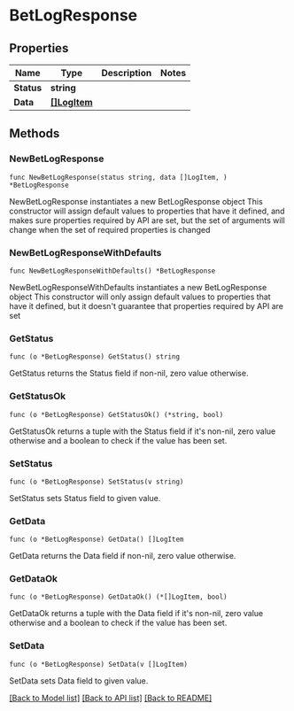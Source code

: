 # BetLogResponse

## Properties

Name | Type | Description | Notes
------------ | ------------- | ------------- | -------------
**Status** | **string** |  | 
**Data** | [**[]LogItem**](LogItem.md) |  | 

## Methods

### NewBetLogResponse

`func NewBetLogResponse(status string, data []LogItem, ) *BetLogResponse`

NewBetLogResponse instantiates a new BetLogResponse object
This constructor will assign default values to properties that have it defined,
and makes sure properties required by API are set, but the set of arguments
will change when the set of required properties is changed

### NewBetLogResponseWithDefaults

`func NewBetLogResponseWithDefaults() *BetLogResponse`

NewBetLogResponseWithDefaults instantiates a new BetLogResponse object
This constructor will only assign default values to properties that have it defined,
but it doesn't guarantee that properties required by API are set

### GetStatus

`func (o *BetLogResponse) GetStatus() string`

GetStatus returns the Status field if non-nil, zero value otherwise.

### GetStatusOk

`func (o *BetLogResponse) GetStatusOk() (*string, bool)`

GetStatusOk returns a tuple with the Status field if it's non-nil, zero value otherwise
and a boolean to check if the value has been set.

### SetStatus

`func (o *BetLogResponse) SetStatus(v string)`

SetStatus sets Status field to given value.


### GetData

`func (o *BetLogResponse) GetData() []LogItem`

GetData returns the Data field if non-nil, zero value otherwise.

### GetDataOk

`func (o *BetLogResponse) GetDataOk() (*[]LogItem, bool)`

GetDataOk returns a tuple with the Data field if it's non-nil, zero value otherwise
and a boolean to check if the value has been set.

### SetData

`func (o *BetLogResponse) SetData(v []LogItem)`

SetData sets Data field to given value.



[[Back to Model list]](../README.md#documentation-for-models) [[Back to API list]](../README.md#documentation-for-api-endpoints) [[Back to README]](../README.md)


